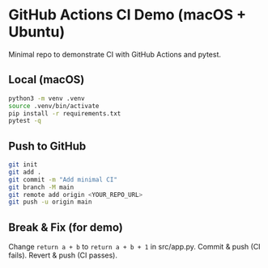 # GitHub Actions CI Demo (macOS + Ubuntu)

Minimal repo to demonstrate CI with GitHub Actions and pytest.

## Local (macOS)
```bash
python3 -m venv .venv
source .venv/bin/activate
pip install -r requirements.txt
pytest -q
```

## Push to GitHub
```bash
git init
git add .
git commit -m "Add minimal CI"
git branch -M main
git remote add origin <YOUR_REPO_URL>
git push -u origin main
```

## Break & Fix (for demo)
Change `return a + b` to `return a + b + 1` in src/app.py. Commit & push (CI fails). Revert & push (CI passes).

